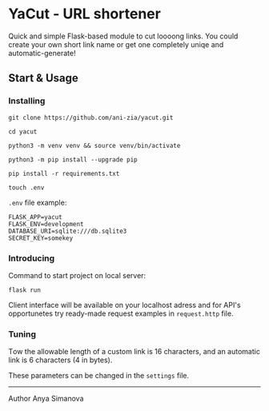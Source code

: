 # YaCut - URL shortener

Quick and simple Flask-based module to cut loooong links.
You could create your own short link name or get one completely uniqe and automatic-generate!

## Start & Usage

### Installing

```
git clone https://github.com/ani-zia/yacut.git
```

```
cd yacut
```

```
python3 -m venv venv && source venv/bin/activate
```

```
python3 -m pip install --upgrade pip
```

```
pip install -r requirements.txt
```

```
touch .env
```

`.env` file example:

```
FLASK_APP=yacut
FLASK_ENV=development
DATABASE_URI=sqlite:///db.sqlite3
SECRET_KEY=somekey
```

### Introducing

Command to start project on local server:

```
flask run
```

Client interface will be available on your localhost adress and for API's opportunetes try ready-made request examples in `request.http` file.


### Tuning

Тow the allowable length of a custom link is 16 characters, and an automatic link is 6 characters (4 in bytes).

These parameters can be changed in the `settings` file.

---

Author Anya Simanova